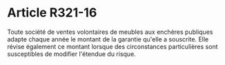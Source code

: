# Article R321-16

Toute société de ventes volontaires de meubles aux enchères publiques adapte chaque année le montant de la garantie qu'elle a souscrite. Elle révise également ce montant lorsque des circonstances particulières sont susceptibles de modifier l'étendue du risque.